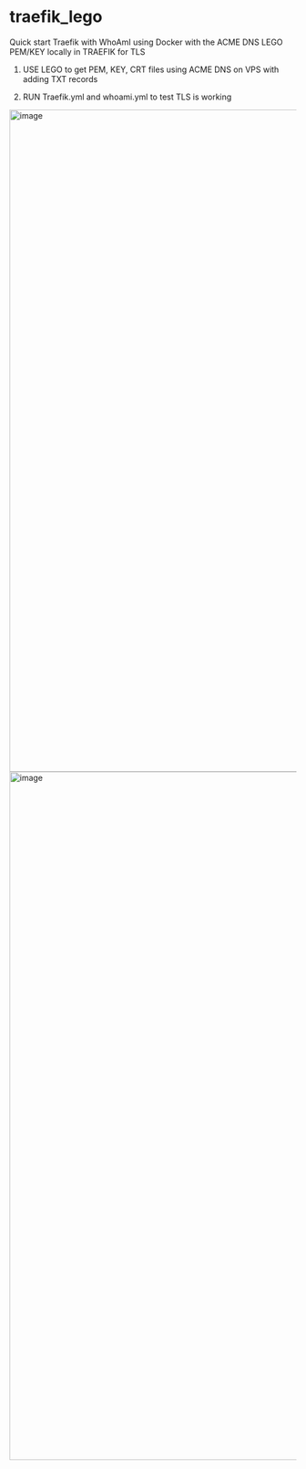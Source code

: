# traefik_lego
Quick start Traefik with WhoAmI using Docker with the ACME DNS LEGO PEM/KEY locally in TRAEFIK for TLS

1) USE LEGO to get PEM, KEY, CRT files using ACME DNS on VPS with adding TXT records

2) RUN Traefik.yml and whoami.yml to test TLS is working

<img width="1770" height="1161" alt="image" src="https://github.com/user-attachments/assets/754281e2-55d5-4ed2-b635-c75ff796af9b" />

<img width="888" height="1207" alt="image" src="https://github.com/user-attachments/assets/08e5b657-2b96-4643-8e8f-f4b1af92bab2" />
